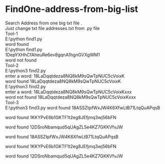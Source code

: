 # FindOne-address-from-big-list<br>
Search Address from one big txt file .<br>
Just change txt file addresses.txt from .py file<br>
Tool-1<br>
E:\python find1.py <br>
word found<br>
E:\python find1.py<br>
1DepYXHhCfAheuRe6ev8gqnA1hgnGVXgWM1<br>
word not found<br>
Tool-2<br>
E:\python3 find2.py<br>
enter a word: 18LaDqqtdeza8NQ8kM9sQwTpNUC5cVoixK<br>
word found 18LaDqqtdeza8NQ8kM9sQwTpNUC5cVoixK<br>
E:\python3 find2.py<br>
enter a word: 18LaDqqtdeza8NQ8kM9sQwTpNUC5cVoixKxxx<br>
word not found 18LaDqqtdeza8NQ8kM9sQwTpNUC5cVoixKxxx<br>
Tool-3<br>
E:\python3 find3.py
word found 18ASSZtpfWxJW4K6XfwLtB71LtqQuAPqsB

word found 1KKYPvE6b1GKTF1t2eg8JEfjmq3wj56bFN

word found 12DSroNbamqud5qUAgZL5e4KZ7GKKVfvJW

word found 18ASSZtpfWxJW4K6XfwLtB71LtqQuAPqsB

word found 1KKYPvE6b1GKTF1t2eg8JEfjmq3wj56bFN

word found 12DSroNbamqud5qUAgZL5e4KZ7GKKVfvJW
